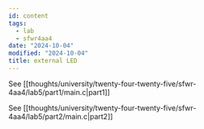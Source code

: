 ```yaml
---
id: content
tags:
  - lab
  - sfwr4aa4
date: "2024-10-04"
modified: "2024-10-04"
title: external LED
---
```

See [[thoughts/university/twenty-four-twenty-five/sfwr-4aa4/lab5/part1/main.c|part1]]

See [[thoughts/university/twenty-four-twenty-five/sfwr-4aa4/lab5/part2/main.c|part2]]
